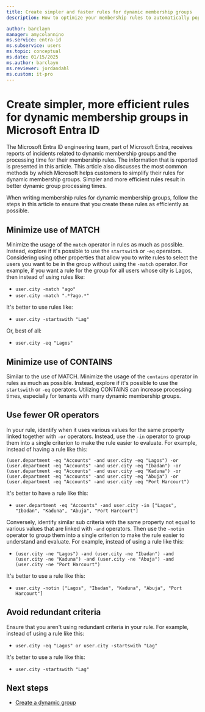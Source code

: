 ```yaml
---
title: Create simpler and faster rules for dynamic membership groups
description: How to optimize your membership rules to automatically populate groups.

author: barclayn
manager: amycolannino
ms.service: entra-id
ms.subservice: users
ms.topic: conceptual
ms.date: 01/15/2025
ms.author: barclayn
ms.reviewer: jordandahl
ms.custom: it-pro
---
```



# Create simpler, more efficient rules for dynamic membership groups in Microsoft Entra ID

The Microsoft Entra ID engineering team, part of Microsoft Entra, receives reports of incidents related to dynamic membership groups and the processing time for their membership rules. The information that is reported is presented in this article. This article also discusses the most common methods by which Microsoft helps customers to simplify their rules for dynamic membership groups. Simpler and more efficient rules result in better dynamic group processing times. 

When writing membership rules for dynamic membership groups, follow the steps in this article to ensure that you create these rules as efficiently as possible.

## Minimize use of MATCH

Minimize the usage of the `match` operator in rules as much as possible. Instead, explore if it's possible to use the `startswith` or `-eq` operators. Considering using other properties that allow you to write rules to select the users you want to be in the group without using the `-match` operator. For example, if you want a rule for the group for all users whose city is Lagos, then instead of using rules like:

- `user.city -match "ago"`
- `user.city -match ".*?ago.*"`

It's better to use rules like:

- `user.city -startswith "Lag"` 

Or, best of all:

- `user.city -eq "Lagos"`

## Minimize use of CONTAINS

Similar to the use of MATCH. Minimize the usage of the `contains` operator in rules as much as possible. Instead, explore if it's possible to use the `startswith` or `-eq` operators. Utilizing CONTAINS can increase processing times, especially for tenants with many dynamic membership groups.

## Use fewer OR operators

In your rule, identify when it uses various values for the same property linked together with `-or` operators. Instead, use the `-in` operator to group them into a single criterion to make the rule easier to evaluate. For example, instead of having a rule like this:

```
(user.department -eq "Accounts" -and user.city -eq "Lagos") -or 
(user.department -eq "Accounts" -and user.city -eq "Ibadan") -or 
(user.department -eq "Accounts" -and user.city -eq "Kaduna") -or 
(user.department -eq "Accounts" -and user.city -eq "Abuja") -or 
(user.department -eq "Accounts" -and user.city -eq "Port Harcourt")
```

It's better to have a rule like this:

- `user.department -eq "Accounts" -and user.city -in ["Lagos", "Ibadan", "Kaduna", "Abuja", "Port Harcourt"]`

Conversely, identify similar sub criteria with the same property not equal to various values that are linked with `-and` operators. Then use the `-notin` operator to group them into a single criterion to make the rule easier to understand and evaluate. For example, instead of using a rule like this:

- `(user.city -ne "Lagos") -and (user.city -ne "Ibadan") -and (user.city -ne "Kaduna") -and (user.city -ne "Abuja") -and (user.city -ne "Port Harcourt")`

It's better to use a rule like this:

- `user.city -notin ["Lagos", "Ibadan", "Kaduna", "Abuja", "Port Harcourt"]`

## Avoid redundant criteria

Ensure that you aren't using redundant criteria in your rule. For example, instead of using a rule like this:

- `user.city -eq "Lagos" or user.city -startswith "Lag"`

It's better to use a rule like this:

- `user.city -startswith "Lag"`


## Next steps

- [Create a dynamic group](groups-dynamic-membership.md)
